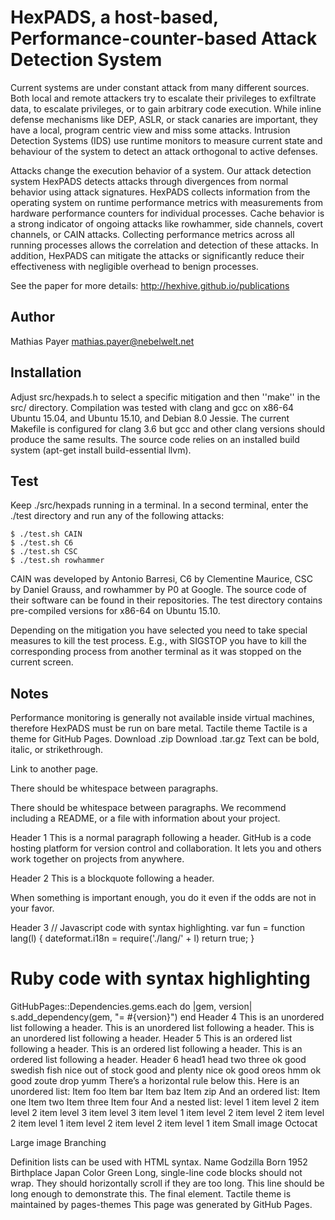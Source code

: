 # HexPADS, a host-based, Performance-counter-based Attack Detection System

Current systems are under constant attack from many different sources. Both
local and remote attackers try to escalate their privileges to exfiltrate data,
to escalate privileges, or to gain arbitrary code execution. While inline
defense mechanisms like DEP, ASLR, or stack canaries are important, they have a
local, program centric view and miss some attacks. Intrusion Detection Systems
(IDS) use runtime monitors to measure current state and behaviour of the system
to detect an attack orthogonal to active defenses.

Attacks change the execution behavior of a system. Our attack detection system
HexPADS detects attacks through divergences from normal behavior using attack
signatures. HexPADS collects information from the operating system on runtime
performance metrics with measurements from hardware performance counters for
individual processes. Cache behavior is a strong indicator of ongoing attacks
like rowhammer, side channels, covert channels, or CAIN attacks.  Collecting
performance metrics across all running processes allows the correlation and
detection of these attacks. In addition, HexPADS can mitigate the attacks or
significantly reduce their effectiveness with negligible overhead to benign
processes.

See the paper for more details: http://hexhive.github.io/publications


## Author

Mathias Payer <mathias.payer@nebelwelt.net>


## Installation

Adjust src/hexpads.h to select a specific mitigation and then ''make'' in the 
src/ directory. Compilation was tested with clang and gcc on x86-64 Ubuntu
15.04, and Ubuntu 15.10, and Debian 8.0 Jessie. The current Makefile is
configured for clang 3.6 but gcc and other clang versions should produce the
same results. The source code relies on an installed build system (apt-get
install build-essential llvm).


## Test

Keep ./src/hexpads running in a terminal. In a second terminal, enter the
./test directory and run any of the following attacks:
```
$ ./test.sh CAIN
$ ./test.sh C6
$ ./test.sh CSC
$ ./test.sh rowhammer
```

CAIN was developed by Antonio Barresi, C6 by Clementine Maurice, CSC by Daniel
Grauss, and rowhammer by P0 at Google. The source code of their software can be
found in their repositories. The test directory contains pre-compiled versions
for x86-64 on Ubuntu 15.10.

Depending on the mitigation you have selected you need to take special measures
to kill the test process. E.g., with SIGSTOP you have to kill the corresponding
process from another terminal as it was stopped on the current screen.


## Notes

Performance monitoring is generally not available inside virtual machines,
therefore HexPADS must be run on bare metal.
Tactile theme
Tactile is a theme for GitHub Pages.
Download .zip
Download .tar.gz
Text can be bold, italic, or strikethrough.

Link to another page.

There should be whitespace between paragraphs.

There should be whitespace between paragraphs. We recommend including a README, or a file with information about your project.

Header 1
This is a normal paragraph following a header. GitHub is a code hosting platform for version control and collaboration. It lets you and others work together on projects from anywhere.

Header 2
This is a blockquote following a header.

When something is important enough, you do it even if the odds are not in your favor.

Header 3
// Javascript code with syntax highlighting.
var fun = function lang(l) {
  dateformat.i18n = require('./lang/' + l)
  return true;
}
# Ruby code with syntax highlighting
GitHubPages::Dependencies.gems.each do |gem, version|
  s.add_dependency(gem, "= #{version}")
end
Header 4
This is an unordered list following a header.
This is an unordered list following a header.
This is an unordered list following a header.
Header 5
This is an ordered list following a header.
This is an ordered list following a header.
This is an ordered list following a header.
Header 6
head1	head two	three
ok	good swedish fish	nice
out of stock	good and plenty	nice
ok	good oreos	hmm
ok	good zoute drop	yumm
There’s a horizontal rule below this.
Here is an unordered list:
Item foo
Item bar
Item baz
Item zip
And an ordered list:
Item one
Item two
Item three
Item four
And a nested list:
level 1 item
level 2 item
level 2 item
level 3 item
level 3 item
level 1 item
level 2 item
level 2 item
level 2 item
level 1 item
level 2 item
level 2 item
level 1 item
Small image
Octocat

Large image
Branching

Definition lists can be used with HTML syntax.
Name
Godzilla
Born
1952
Birthplace
Japan
Color
Green
Long, single-line code blocks should not wrap. They should horizontally scroll if they are too long. This line should be long enough to demonstrate this.
The final element.
Tactile theme is maintained by pages-themes
This page was generated by GitHub Pages.
